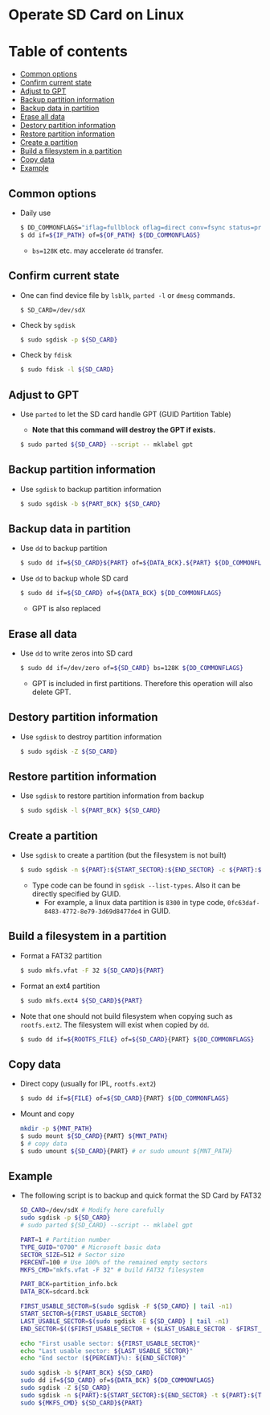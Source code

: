 # Operate SD Card on Linux <!-- omit in toc -->

# Table of contents <!-- omit in toc -->

- [Common options](#common-options)
- [Confirm current state](#confirm-current-state)
- [Adjust to GPT](#adjust-to-gpt)
- [Backup partition information](#backup-partition-information)
- [Backup data in partition](#backup-data-in-partition)
- [Erase all data](#erase-all-data)
- [Destory partition information](#destory-partition-information)
- [Restore partition information](#restore-partition-information)
- [Create a partition](#create-a-partition)
- [Build a filesystem in a partition](#build-a-filesystem-in-a-partition)
- [Copy data](#copy-data)
- [Example](#example)

## Common options

- Daily use

  ```bash
  $ DD_COMMONFLAGS="iflag=fullblock oflag=direct conv=fsync status=progress"
  $ dd if=${IF_PATH} of=${OF_PATH} ${DD_COMMONFLAGS}
  ```

  - `bs=128K` etc. may accelerate `dd` transfer.

## Confirm current state

- One can find device file by `lsblk`, `parted -l` or `dmesg` commands.

  ```
  $ SD_CARD=/dev/sdX
  ```

- Check by `sgdisk`

  ```bash
  $ sudo sgdisk -p ${SD_CARD}
  ```

- Check by `fdisk`

  ```bash
  $ sudo fdisk -l ${SD_CARD}
  ```

## Adjust to GPT

- Use `parted` to let the SD card handle GPT (GUID Partition Table)
  - **Note that this command will destroy the GPT if exists.**

  ```bash
  $ sudo parted ${SD_CARD} --script -- mklabel gpt
  ```

## Backup partition information

- Use `sgdisk` to backup partition information

  ```bash
  $ sudo sgdisk -b ${PART_BCK} ${SD_CARD}
  ```

## Backup data in partition

- Use `dd` to backup partition

  ```bash
  $ sudo dd if=${SD_CARD}${PART} of=${DATA_BCK}.${PART} ${DD_COMMONFLAGS}
  ```

- Use `dd` to backup whole SD card

  ```bash
  $ sudo dd if=${SD_CARD} of=${DATA_BCK} ${DD_COMMONFLAGS}
  ```

  - GPT is also replaced

## Erase all data

- Use `dd` to write zeros into SD card

  ```bash
  $ sudo dd if=/dev/zero of=${SD_CARD} bs=128K ${DD_COMMONFLAGS}
  ```

  - GPT is included in first partitions. Therefore this operation will also delete GPT.

## Destory partition information

- Use `sgdisk` to destroy partition information

  ```bash
  $ sudo sgdisk -Z ${SD_CARD}
  ```

## Restore partition information

- Use `sgdisk` to restore partition information from backup

  ```bash
  $ sudo sgdisk -l ${PART_BCK} ${SD_CARD}
  ```

## Create a partition

- Use `sgdisk` to create a partition (but the filesystem is not built)

  ```bash
  $ sudo sgdisk -n ${PART}:${START_SECTOR}:${END_SECTOR} -c ${PART}:${ANY_NAME} -t ${PART}:{TYPE_GUID} ${SD_CARD}
  ```

  - Type code can be found in `sgdisk --list-types`. Also it can be directly specified by GUID.
    - For example, a linux data partition is `8300` in type code, `0fc63daf-8483-4772-8e79-3d69d8477de4` in GUID.

## Build a filesystem in a partition

- Format a FAT32 partition

  ```bash
  $ sudo mkfs.vfat -F 32 ${SD_CARD}${PART}
  ```

- Format an ext4 partition

  ```bash
  $ sudo mkfs.ext4 ${SD_CARD}${PART}
  ```

- Note that one should not build filesystem when copying such as `rootfs.ext2`. The filesystem will exist when copied by `dd`.
  ```bash
  $ sudo dd if=${ROOTFS_FILE} of=${SD_CARD}{PART} ${DD_COMMONFLAGS}
  ```

## Copy data

- Direct copy (usually for IPL, `rootfs.ext2`)
  ```bash
  $ sudo dd if=${FILE} of=${SD_CARD}{PART} ${DD_COMMONFLAGS}
  ```

- Mount and copy
  ```bash
  mkdir -p ${MNT_PATH}
  $ sudo mount ${SD_CARD}{PART} ${MNT_PATH}
  $ # copy data
  $ sudo umount ${SD_CARD}{PART} # or sudo umount ${MNT_PATH}
  ```

## Example

- The following script is to backup and quick format the SD Card by FAT32

  ```bash
  SD_CARD=/dev/sdX # Modify here carefully
  sudo sgdisk -p ${SD_CARD}
  # sudo parted ${SD_CARD} --script -- mklabel gpt
  ```

  ```bash
  PART=1 # Partition number
  TYPE_GUID="0700" # Microsoft basic data
  SECTOR_SIZE=512 # Sector size
  PERCENT=100 # Use 100% of the remained empty sectors
  MKFS_CMD="mkfs.vfat -F 32" # build FAT32 filesystem

  PART_BCK=partition_info.bck
  DATA_BCK=sdcard.bck

  FIRST_USABLE_SECTOR=$(sudo sgdisk -F ${SD_CARD} | tail -n1)
  START_SECTOR=${FIRST_USABLE_SECTOR}
  LAST_USABLE_SECTOR=$(sudo sgdisk -E ${SD_CARD} | tail -n1)
  END_SECTOR=$(($FIRST_USABLE_SECTOR + ($LAST_USABLE_SECTOR - $FIRST_USABLE_SECTOR) * $PERCENT / 100))

  echo "First usable sector: ${FIRST_USABLE_SECTOR}"
  echo "Last usable sector: ${LAST_USABLE_SECTOR}"
  echo "End sector (${PERCENT}%): ${END_SECTOR}"

  sudo sgdisk -b ${PART_BCK} ${SD_CARD}
  sudo dd if=${SD_CARD} of=${DATA_BCK} ${DD_COMMONFLAGS}
  sudo sgdisk -Z ${SD_CARD}
  sudo sgdisk -n ${PART}:${START_SECTOR}:${END_SECTOR} -t ${PART}:${TYPE_GUID} ${SD_CARD}
  sudo ${MKFS_CMD} ${SD_CARD}${PART}
  ```
